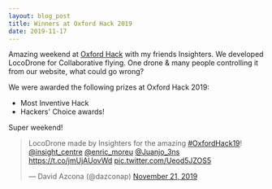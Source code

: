 ```yaml
---
layout: blog_post
title: Winners at Oxford Hack 2019
date: 2019-11-17
---
```


Amazing weekend at [Oxford Hack](https://www.oxfordhack.co.uk/) with my friends Insighters. We developed LocoDrone for Collaborative flying. One drone & many people controlling it from our website, what could go wrong?

We were awarded the following prizes at Oxford Hack 2019:
* Most Inventive Hack
* Hackers' Choice awards!

Super weekend!

<blockquote class="twitter-tweet"><p lang="en" dir="ltr">LocoDrone made by Insighters for the amazing <a href="https://twitter.com/hashtag/OxfordHack19?src=hash&amp;ref_src=twsrc%5Etfw">#OxfordHack19</a>! <a href="https://twitter.com/insight_centre?ref_src=twsrc%5Etfw">@insight_centre</a> <a href="https://twitter.com/enric_moreu?ref_src=twsrc%5Etfw">@enric_moreu</a> <a href="https://twitter.com/Juanjo_3ns?ref_src=twsrc%5Etfw">@Juanjo_3ns</a> <a href="https://t.co/jmUjAUovWd">https://t.co/jmUjAUovWd</a> <a href="https://t.co/Ueod5JZOS5">pic.twitter.com/Ueod5JZOS5</a></p>&mdash; David Azcona (@dazconap) <a href="https://twitter.com/dazconap/status/1197312784456925184?ref_src=twsrc%5Etfw">November 21, 2019</a></blockquote>

<script async src="https://platform.twitter.com/widgets.js" charset="utf-8"></script>